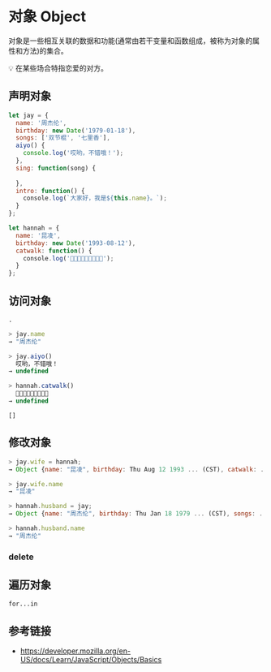 # 对象 Object

对象是一些相互关联的数据和功能(通常由若干变量和函数组成，被称为对象的属性和方法)的集合。

💡 在某些场合特指恋爱的对方。

## 声明对象
```javascript
let jay = {
  name: '周杰伦',
  birthday: new Date('1979-01-18'),
  songs: ['双节棍', '七里香'],
  aiyo() {
    console.log('哎哟，不错哦！');
  },
  sing: function(song) {
    
  },
  intro: function() {
    console.log(`大家好，我是${this.name}。`);
  }
};

let hannah = {
  name: '昆凌',
  birthday: new Date('1993-08-12'),
  catwalk: function() {
    console.log('👠👠👠👠👠👠👠👠👠');
  }
};
```

## 访问对象
`.`
```javascript
> jay.name
→ "周杰伦"

> jay.aiyo()
  哎哟，不错哦！
→ undefined

> hannah.catwalk()
  👠👠👠👠👠👠👠👠👠
→ undefined
```

`[]`

## 修改对象
```javascript
> jay.wife = hannah;
→ Object {name: "昆凌", birthday: Thu Aug 12 1993 ... (CST), catwalk: ... }

> jay.wife.name
→ "昆凌"

> hannah.husband = jay;
→ Object {name: "周杰伦", birthday: Thu Jan 18 1979 ... (CST), songs: ... aiyo: ...}

> hannah.husband.name
→ "周杰伦"
```

### delete

## 遍历对象
`for...in`


## 参考链接
* https://developer.mozilla.org/en-US/docs/Learn/JavaScript/Objects/Basics
